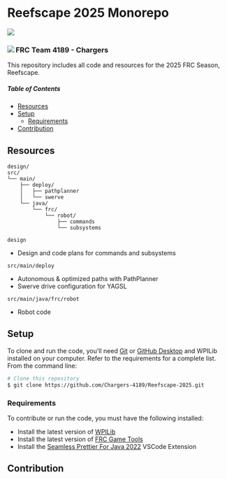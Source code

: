 # Reefscape 2025 Monorepo

![](https://updates.team4189.org/content/images/size/w1000/2025/logo/4189-horizontal-black.png)

###  <img align="left" src="https://updates.team4189.org/content/images/size/w100/2025/logo/4189-icon-black.png"> FRC Team 4189 - Chargers

This repository includes all code and resources for the 2025 FRC Season, Reefscape.

##### Table of Contents  
- [Resources](#resources)
- [Setup](#setup)
  - [Requirements](#requirements)
- [Contribution](#contribution)

## Resources

```
design/
src/
└── main/
    ├── deploy/
    │   ├── pathplanner
    │   └── swerve
    └── java/
        └── frc/
            └── robot/
                ├── commands
                └── subsystems
```

`design`
- Design and code plans for commands and subsystems

`src/main/deploy`
- Autonomous & optimized paths with PathPlanner
- Swerve drive configuration for YAGSL

`src/main/java/frc/robot`
- Robot code


## Setup
To clone and run the code, you'll need [Git](https://git-scm.com/downloads) or [GitHub Desktop](https://desktop.github.com/download/) and WPILib installed on your computer. Refer to the requirements for a complete list. From the command line:
```bash
# Clone this repository
$ git clone https://github.com/Chargers-4189/Reefscape-2025.git
```

### Requirements
To contribute or run the code, you must have the following installed:
- Install the latest version of [WPILib](https://github.com/wpilibsuite/allwpilib/releases/latest)
- Install the latest version of [FRC Game Tools](https://www.ni.com/en/support/downloads/drivers/download.frc-game-tools.html)
- Install the [Seamless Prettier For Java 2022](https://marketplace.visualstudio.com/items?itemName=hyperproof.vscode-ext-prettier-java) VSCode Extension

## Contribution

